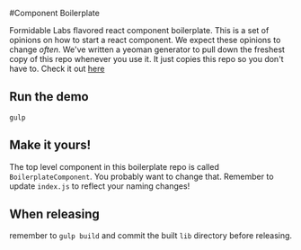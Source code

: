 #Component Boilerplate

Formidable Labs flavored react component boilerplate.  This is a set of opinions on how to start a react component.  We expect these opinions to change *often*.  We've written a yeoman generator to pull down the freshest copy of this repo whenever you use it.  It just copies this repo so you don't have to. Check it out [here](https://github.com/FormidableLabs/generator-formidable-react-component)

## Run the demo
```
gulp 
```

## Make it yours!
The top level component in this boilerplate repo is called `BoilerplateComponent`. You probably want to change that. Remember to update `index.js` to reflect your naming changes!  

## When releasing 
remember to `gulp build` and commit the built `lib` directory before releasing. 

